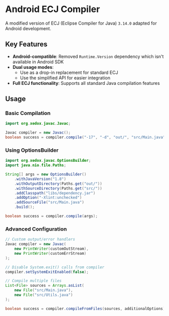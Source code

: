 # Android ECJ Compiler

A modified version of ECJ (Eclipse Compiler for Java) `3.14.0` adapted for Android development.

## Key Features

- **Android-compatible**: Removed `Runtime.Version` dependency which isn't available in Android SDK
- **Dual usage modes**:
  - Use as a drop-in replacement for standard ECJ
  - Use the simplified API for easier integration
- **Full ECJ functionality**: Supports all standard Java compilation features

## Usage

### Basic Compilation

```java
import org.xedox.javac.Javac;

Javac compiler = new Javac();
boolean success = compiler.compile("-17", "-d", "out/", "src/Main.java");
```

### Using OptionsBuilder

```java
import org.xedox.javac.OptionsBuilder;
import java.nio.file.Paths;

String[] args = new OptionsBuilder()
    .withJavaVersion("1.8")
    .withOutputDirectory(Paths.get("out/"))
    .withSourceDirectory(Paths.get("src/"))
    .addClasspath("libs/dependency.jar")
    .addOption("-Xlint:unchecked")
    .addSourceFile("src/Main.java")
    .build();

boolean success = compiler.compile(args);
```

### Advanced Configuration

```java
// Custom output/error handlers
Javac compiler = new Javac(
    new PrintWriter(customOutStream),
    new PrintWriter(customErrStream)
);

// Disable System.exit() calls from compiler
compiler.setSystemExitEnabled(false);

// Compile multiple files
List<File> sources = Arrays.asList(
    new File("src/Main.java"),
    new File("src/Utils.java")
);

boolean success = compiler.compileFromFiles(sources, additionalOptions);
```